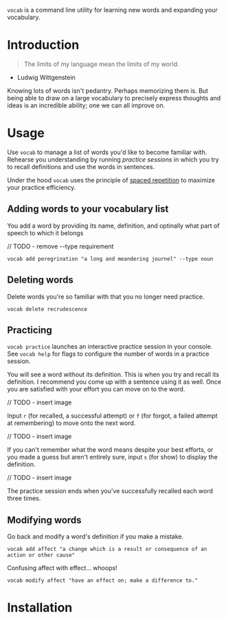 `vocab` is a command line utility for learning new words and expanding your
vocabulary.

# Introduction
> The limits of my language mean the limits of my world.
  - Ludwig Wittgenstein

Knowing lots of words isn't pedantry. Perhaps memorizing them is. But being able
to draw on a large vocabulary to precisely express thoughts and ideas is an
incredible ability; one we can all improve on.

# Usage
Use `vocab` to manage a list of words you'd like to become familiar with.
Rehearse you understanding by running *practice sessions* in which you try to
recall definitions and use the words in sentences.

Under the hood `vocab` uses the principle of [spaced
repetition](https://en.wikipedia.org/wiki/Spaced_repetition) to maximize your
practice efficiency.

## Adding words to your vocabulary list
You add a word by providing its name, definition, and optinally what part of
speech to which it belongs

// TODO - remove --type requirement

`vocab add peregrination "a long and meandering journel" --type noun`

## Deleting words
Delete words you're so familiar with that you no longer need practice.

`vocab delete recrudescence`

## Practicing
`vocab practice` launches an interactive practice session in your console.
See `vocab help` for flags to configure the number of words in a practice session.

You will see a word without its definition. This is when you try and recall its
definition. I recommend you come up with a sentence using it as well. Once you
are satisfied with your effort you can move on to the word.

// TODO - insert image

Input `r` (for recalled, a successful attempt) or `f` (for forgot, a failed attempt
at remembering) to move onto the next word.

// TODO - insert image

If you can't remember what the word means despite your best efforts, or you made
a guess but aren't entirely sure, input `s` (for show) to display the
definition.

// TODO - insert image

The practice session ends when you've successfully recalled each word three
times.

## Modifying words
Go back and modify a word's definition if you make a mistake.

`vocab add affect "a change which is a result or consequence of an action or other cause"`

Confusing affect with effect... whoops!

`vocab modify affect "have an effect on; make a difference to."`


# Installation
